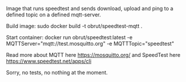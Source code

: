 Image that runs speedtest and sends download, upload and ping to a defined topic on a defined mqtt-server.

Build image: 
    sudo docker build -t obrut/speedtest-mqtt .

Start container:
    docker run obrut/speedtest:latest -e MQTTServer="mqtt://test.mosquitto.org" -e MQTTTopic="speedtest"

Read more about MQTT here https://mosquitto.org/ and SpeedTest here https://www.speedtest.net/apps/cli

Sorry, no tests, no nothing at the moment.